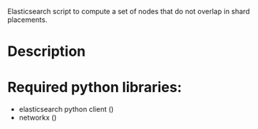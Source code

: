 



Elasticsearch script to compute a set of nodes that do not overlap in shard placements.

# Description


# Required python libraries:

- elasticsearch python client ()
- networkx ()

